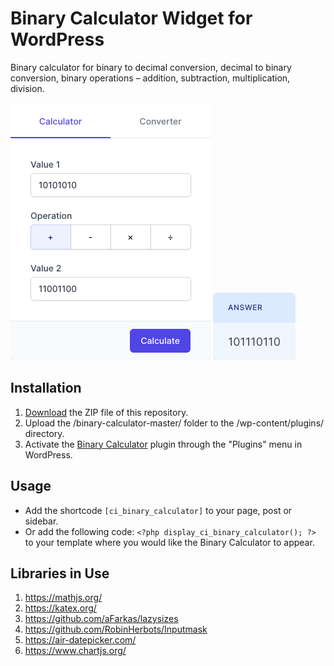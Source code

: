 # Binary Calculator Widget for WordPress

Binary calculator for binary to decimal conversion, decimal to binary conversion, binary operations – addition, subtraction, multiplication, division.

![Binary Calculator Input Form](/assets/images/screenshot-1.png "Binary Calculator Input Form")
![Binary Calculator Calculation Results](/assets/images/screenshot-2.png "Binary Calculator Calculation Results")

## Installation

1. [Download](https://github.com/pub-calculator-io/binary-calculator/archive/refs/heads/master.zip) the ZIP file of this repository.
2. Upload the /binary-calculator-master/ folder to the /wp-content/plugins/ directory.
3. Activate the [Binary Calculator](https://www.calculator.io/binary-calculator/ "Binary Calculator Homepage") plugin through the "Plugins" menu in WordPress.

## Usage
* Add the shortcode `[ci_binary_calculator]` to your page, post or sidebar.
* Or add the following code: `<?php display_ci_binary_calculator(); ?>` to your template where you would like the Binary Calculator to appear.

## Libraries in Use
1. https://mathjs.org/
2. https://katex.org/
3. https://github.com/aFarkas/lazysizes
4. https://github.com/RobinHerbots/Inputmask
5. https://air-datepicker.com/
6. https://www.chartjs.org/
